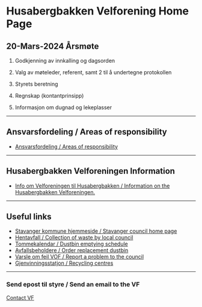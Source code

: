 # Husabergbakken Velforening Home Page 

## 20-Mars-2024 Årsmøte 

1. Godkjenning av innkalling og dagsorden

2. Valg av møteleder, referent, samt 2 til å undertegne protokollen

3. Styrets beretning

4. Regnskap (kontantprinsipp)

5. Informasjon om dugnad og lekeplasser


****** 
## Ansvarsfordeling / Areas of responsibility
* [ Ansvarsfordeling / Areas of responsibility](https://drive.google.com/file/d/1YlJl7WWUZ7ujty4QSnAZYOzNeTJKAiZd/view?usp=sharing)

******

## Husabergbakken Velforeningen Information 
* [Info om Velforeningen til Husabergbakken / Information on the Husabergbakken Velforeningen.](https://drive.google.com/file/d/1E2f1rlFqocA5YlLWsoW9_XwCNauA3h_-/view?usp=sharing)

******

## Useful links

* [Stavanger kommune hjemmeside / Stavanger council home page](https://www.stavanger.kommune.no/)
* [Hentavfall / Collection of waste by local council](https://www.hentavfall.no/rogaland/stavanger/)
* [Tommekalendar / Dustbin emptying schedule](https://www.stavanger.kommune.no/renovasjon-og-miljo/tommekalender/finn-kalender/)
* [Avfallsbeholdere / Order replacement dustbin](https://www.stavanger.kommune.no/renovasjon-og-miljo/avfallsbeholdere/)
* [Varsle om feil VOF / Report a problem to the council](https://www.stavanger.kommune.no/varsle-om-feil/)
* [Gjenvinningsstatjon / Recycling centres](https://www.ivar.no/apningstider/)

*******

### Send epost til styre / Send an email to the VF

[Contact VF](mailto:husabergbakkenvelforening@gmail.com?subject=Husabergbakken%20VF%20fra%20websiden)
